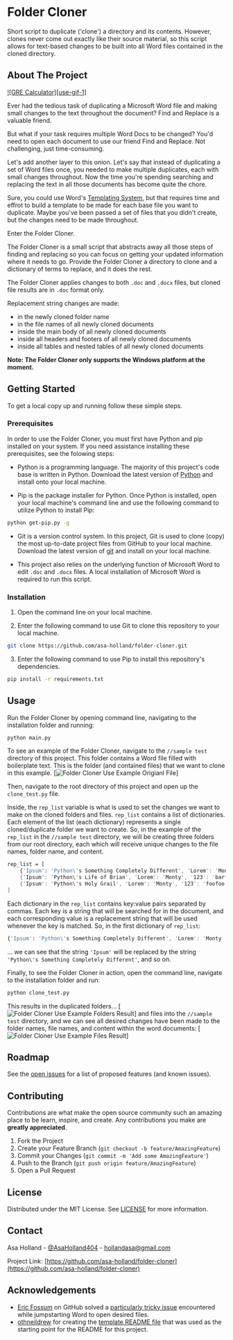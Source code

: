 # Folder Cloner
Short script to duplicate ('clone') a directory and its contents. However, clones never come out exactly like their source material, so this script allows for text-based changes to be built into all Word files contained in the cloned directory.


<!-- ABOUT THE PROJECT -->
## About The Project

[![GRE Calculator][use-gif-1]](https://github.com/asa-holland/GRE-calculator)

Ever had the tedious task of duplicating a Microsoft Word file and making small changes to the text throughout the document? Find and Replace is a valuable friend.

But what if your task requires multiple Word Docs to be changed? You'd need to open each document to use our friend Find and Replace. Not challenging, just time-consuming.

Let's add another layer to this onion. Let's say that instead of duplicating a set of Word files once, you needed to make multiple duplicates, each with small changes throughout. Now the time you're spending searching and replacing the text in all those documents has become quite the chore.

Sure, you could use Word's [Templating System](https://docs.microsoft.com/en-us/power-platform/admin/using-word-templates-dynamics-365), but that requires time and effrot to build a template to be made for each base file you want to duplicate. Maybe you've been passed a set of files that you didn't create, but the changes need to be made throughout.

Enter the Folder Cloner.

The Folder Cloner is a small script that abstracts away all those steps of finding and replacing so you can focus on getting your updated information where it needs to go. Provide the Folder Cloner a directory to clone and a dictionary of terms to replace, and it does the rest.

The Folder Cloner applies changes to both `.doc` and `.docx` files, but cloned file results are in `.doc` format only. 

Replacement string changes are made:
* in the newly cloned folder name 
* in the file names of all newly cloned documents
* inside the main body of all newly cloned documents
* inside all headers and footers of all newly cloned documents
* inside all tables and nested tables of all newly cloned documents

**Note: The Folder Cloner only supports the Windows platform at the moment.**


<!-- ### Built With -->

<!-- * [Kivy](https://kivy.org/doc/stable/): a Python framework for developing user interface applications  -->


<!-- GETTING STARTED -->
## Getting Started

To get a local copy up and running follow these simple steps.

### Prerequisites

In order to use the Folder Cloner, you must first have Python and pip installed on your system. If you need assistance installing these prerequisites, see the folowing steps:
* Python is a programming language. The majority of this project's code base is written in Python. Download the latest version of [Python](https://www.python.org/downloads/) and install onto your local machine.

* Pip is the package installer for Python. Once Python is installed, open your local machine's command line and use the following command to utilize Python to install Pip:
```sh
python get-pip.py -g
```

* Git is a version control system. In this project, Git is used to clone (copy) the most up-to-date project files from GitHub to your local machine. Download the latest version of [git](https://git-scm.com/download/win) and install on your local machine.

* This project also relies on the underlying function of Microsoft Word to edit `.doc` and `.docx` files. A local installation of Microsoft Word is required to run this script. 


### Installation

1. Open the command line on your local machine.

2. Enter the following command to use Git to clone this repository to your local machine.
```sh
git clone https://github.com/asa-holland/folder-cloner.git
```
3. Enter the following command to use Pip to install this repository's dependencies.
```sh
pip install -r requirements.txt
```



<!-- USAGE EXAMPLES -->
## Usage

Run the Folder Cloner by opening command line, navigating to the installation folder and running:
```sh
python main.py
```

To see an example of the Folder Cloner, navigate to the `//sample test` directory of this project. This folder contains a Word file filled with boilerplate text. This is the folder (and contained files) that we want to clone in this example.
[![Folder Cloner Use Example Origianl File][use-files-before]]

Then, navigate to the root directory of this project and open up the `clone_test.py` file.

Inside, the `rep_list` variable is what is used to set the changes we want to make on the cloned folders and files. `rep_list` contains a list of dictionaries. Each element of the list (each dictionary) represents a single cloned/duplicate folder we want to create. So, in the example of the `rep_list` in the `//sample test` directory, we will be creating three folders from our root directory, each which will receive unique changes to the file names, folder name, and content.

```sh
rep_list = [
	{'Ipsum': 'Python\'s Something Completely Different', 'Lorem': 'Monty ', '123': 'foobar'}, 
	{'Ipsum': 'Python\'s Life of Brian', 'Lorem': 'Monty', '123': 'barfoo'},
	{'Ipsum': 'Python\'s Holy Grail', 'Lorem': 'Monty', '123': 'foofoo'}, 
]
```

Each dictionary in the `rep_list` contains key:value pairs separated by commas. Each key is a string that will be searched for in the document, and each corresponding value is a replacement string that will be used whenever the key is matched. So, in the first dictionary of `rep_list`:
```sh
{'Ipsum': 'Python\'s Something Completely Different', 'Lorem': 'Monty ', '123': 'foobar'}, 
```
... we can see that the string `'Ipsum'` will be replaced by the string `'Python\'s Something Completely Different'`, and so on.

Finally, to see the Folder Cloner in action, open the command line, navigate to the installation folder and run:
```sh
python clone_test.py
```

This results in the duplicated folders...
[![Folder Cloner Use Example Folders Result][use-folders-after]]
 and files into the `//sample test` directory, and we can see all desired changes have been made to the folder names, file names, and content within the word documents:
[![Folder Cloner Use Example Files Result][use-files-after]]

<!-- ROADMAP -->
## Roadmap

See the [open issues](https://github.com/asa-holland/folder-cloner/issues) for a list of proposed features (and known issues).



<!-- CONTRIBUTING -->
## Contributing

Contributions are what make the open source community such an amazing place to be learn, inspire, and create. Any contributions you make are **greatly appreciated**.

1. Fork the Project
2. Create your Feature Branch (`git checkout -b feature/AmazingFeature`)
3. Commit your Changes (`git commit -m 'Add some AmazingFeature'`)
4. Push to the Branch (`git push origin feature/AmazingFeature`)
5. Open a Pull Request



<!-- LICENSE -->
## License

Distributed under the MIT License. See [LICENSE](https://github.com/asa-holland/folder-cloner/LICENSE.txt) for more information.



<!-- CONTACT -->
## Contact

Asa Holland - [@AsaHolland404](https://twitter.com/AsaHolland404) - hollandasa@gmail.com

Project Link: [https://github.com/asa-holland/folder-cloner](https://github.com/asa-holland/folder-cloner)



<!-- ACKNOWLEDGEMENTS -->
## Acknowledgements

* [Eric Fossum](https://github.com/fossum) on GitHub solved a [particularly tricky issue](https://gist.github.com/rdapaz/63590adb94a46039ca4a10994dff9dbe/) encountered while jumpstarting Word to open desired files.
* [othneildrew](https://github.com/othneildrew) for creating the [template README file](https://github.com/othneildrew/Best-README-Template) that was used as the starting point for the README for this project. 





<!-- MARKDOWN LINKS & IMAGES -->
[linkedin-shield]: https://img.shields.io/badge/-LinkedIn-black.svg?style=flat-square&logo=linkedin&colorB=555
[linkedin-url]: https://www.linkedin.com/in/asa-holland-a2a0b5b7/
[use-files-after]: images/sample_files_after.JPG
[use-files-before]: images/sample_files_before.JPG
[use-folders-after]: images/sample_folders_after.JPG

